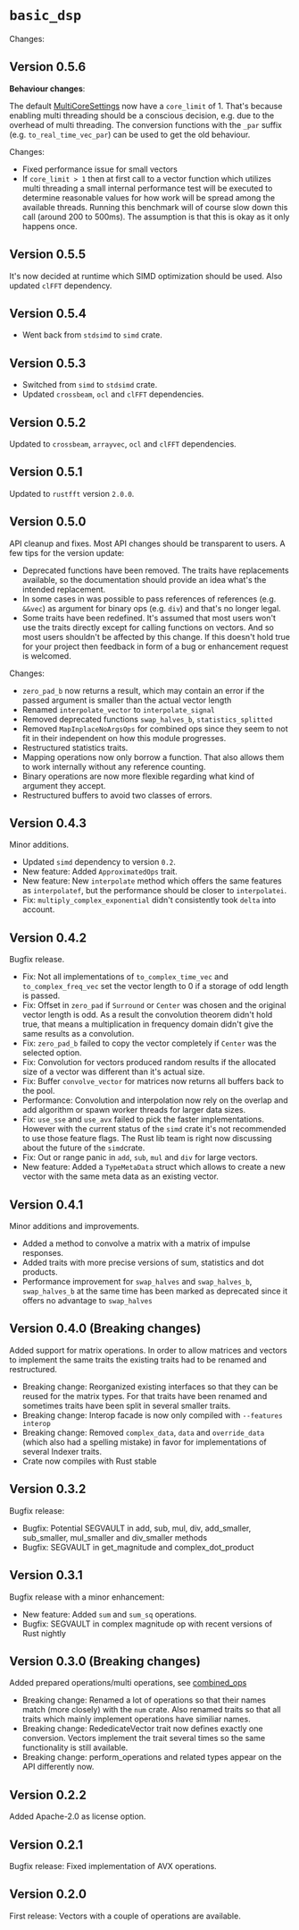 # `basic_dsp`
Changes:

## Version 0.5.6

**Behaviour changes**:

The default [MultiCoreSettings](https://liebharc.github.io/basic_dsp/basic_dsp_vector/struct.MultiCoreSettings.html) 
now have a `core_limit` of 1. That's because enabling multi threading should be a conscious decision, 
e.g. due to the overhead of multi threading. The conversion functions with the `_par` suffix (e.g. `to_real_time_vec_par`)
can be used to get the old behaviour. 

Changes:

- Fixed performance issue for small vectors
- If `core_limit > 1` then at first call to a vector function which utilizes multi threading a small internal performance
test will be executed to determine reasonable values for how work will be spread among the available threads. Running
this benchmark will of course slow down this call (around 200 to 500ms). 
The assumption is that this is okay as it only happens once. 

## Version 0.5.5
It's now decided at runtime which SIMD optimization should be used.
Also updated `clFFT` dependency.

## Version 0.5.4
- Went back from `stdsimd` to `simd` crate. 

## Version 0.5.3
- Switched from `simd` to `stdsimd` crate. 
- Updated `crossbeam`, `ocl` and `clFFT` dependencies.

## Version 0.5.2
Updated to `crossbeam`, `arrayvec`, `ocl` and `clFFT` dependencies.

## Version 0.5.1
Updated to `rustfft` version `2.0.0`.

## Version 0.5.0
API cleanup and fixes. Most API changes should be transparent to users. A few tips for the version update: 
- Deprecated functions have been removed. The traits have replacements available, so the documentation should provide an idea what's the intended replacement.
- In some cases in was possible to pass references of references (e.g. `&&vec`) as argument for binary ops (e.g. `div`) and that's no longer legal. 
- Some traits have been redefined. It's assumed that most users won't use the traits directly except for calling functions on vectors. And so most users shouldn't be affected by this change. If this doesn't hold true for your project then feedback in form of a bug or enhancement request is welcomed.

Changes:
- `zero_pad_b` now returns a result, which may contain an error if the passed argument is smaller than the actual vector length
- Renamed `interpolate_vector` to `interpolate_signal`
- Removed deprecated functions `swap_halves_b`, `statistics_splitted`
- Removed `MapInplaceNoArgsOps` for combined ops since they seem to not fit in their independent on how this module progresses.
- Restructured statistics traits.
- Mapping operations now only borrow a function. That also allows them to work internally without any reference counting.
- Binary operations are now more flexible regarding what kind of argument they accept.
- Restructured buffers to avoid two classes of errors.

## Version 0.4.3
Minor additions.

- Updated `simd` dependency to version `0.2`.
- New feature: Added `ApproximatedOps` trait.
- New feature: New `interpolate` method which offers the same features as `interpolatef`, but the performance should be closer to `interpolatei`.
- Fix: `multiply_complex_exponential` didn't consistently took `delta` into account.

## Version 0.4.2
Bugfix release.

- Fix: Not all implementations of `to_complex_time_vec` and `to_complex_freq_vec` set the vector length to 0 if a storage of odd length is passed.
- Fix: Offset in `zero_pad` if `Surround` or `Center` was chosen and the original vector length is odd. As a result the convolution theorem didn't hold true, that means a multiplication in frequency domain didn't give the same results as a convolution.
- Fix: `zero_pad_b` failed to copy the vector completely if `Center` was the selected option.
- Fix: Convolution for vectors produced random results if the allocated size of a vector was different than it's actual size.
- Fix: Buffer `convolve_vector` for matrices now returns all buffers back to the pool.
- Performance: Convolution and interpolation now rely on the overlap and add algorithm or spawn worker threads for larger data sizes.
- Fix: `use_sse` and `use_avx` failed to pick the faster implementations. However with the current status of the `simd` crate it's not recommended to use those feature flags. The Rust lib team is right now discussing about the future of the `simd`crate.
- Fix: Out or range panic in `add`, `sub`, `mul` and `div` for large vectors.
- New feature: Added a `TypeMetaData` struct which allows to create a new vector with the same meta data as an existing vector.

## Version 0.4.1
Minor additions and improvements.

- Added a method to convolve a matrix with a matrix of impulse responses.
- Added traits with more precise versions of sum, statistics and dot products.
- Performance improvement for `swap_halves` and `swap_halves_b`, `swap_halves_b` at the same time has been marked as deprecated since it offers no advantage to `swap_halves`

## Version 0.4.0 (Breaking changes)
Added support for matrix operations. In order to allow matrices and vectors to implement the same traits the existing traits had to be renamed and restructured.

- Breaking change: Reorganized existing interfaces so that they can be reused for the matrix types. For that traits have been renamed and sometimes traits have been split in several smaller traits.
- Breaking change: Interop facade is now only compiled with `--features interop`
- Breaking change: Removed `complex_data`, `data` and `override_data` (which also had a spelling mistake) in favor for implementations of several Indexer traits.
- Crate now compiles with Rust stable

## Version 0.3.2
Bugfix release:

- Bugfix: Potential SEGVAULT in add, sub, mul, div, add_smaller, sub_smaller, mul_smaller and div_smaller methods
- Bugfix: SEGVAULT in get_magnitude and complex_dot_product

## Version 0.3.1
Bugfix release with a minor enhancement:

- New feature: Added `sum` and `sum_sq` operations.
- Bugfix: SEGVAULT in complex magnitude op with recent versions of Rust nightly

## Version 0.3.0 (Breaking changes)
Added prepared operations/multi operations, see [combined_ops](https://liebharc.github.io/basic_dsp/basic_dsp/combined_ops)

- Breaking change: Renamed a lot of operations so that their names match (more closely) with the `num` crate. Also renamed traits so that all traits which mainly implement operations have similiar names.
- Breaking change: RededicateVector trait now defines exactly one conversion. Vectors implement the trait several times so the same functionality is still available.
- Breaking change: perform_operations and related types appear on the API differently now.

## Version 0.2.2
Added Apache-2.0 as license option.

## Version 0.2.1
Bugfix release: Fixed implementation of AVX operations.

## Version 0.2.0
First release: Vectors with a couple of operations are available.
